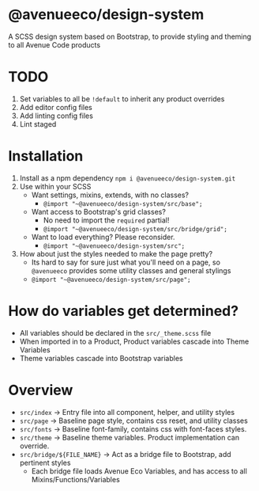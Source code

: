 # @avenueeco/design-system

A SCSS design system based on Bootstrap, to provide styling and theming to all Avenue Code products

# TODO
1. Set variables to all be `!default` to inherit any product overrides
2. Add editor config files
3. Add linting config files
4. Lint staged

# Installation
1. Install as a npm dependency `npm i @avenueeco/design-system.git`
2. Use within your SCSS
    - Want settings, mixins, extends, with no classes?
        - `@import "~@avenueeco/design-system/src/base";`
    - Want access to Bootstrap's grid classes?
        - No need to import the `required` partial!
        - `@import "~@avenueeco/design-system/src/bridge/grid";`
    - Want to load everything? Please reconsider.
        - `@import "~@avenueeco/design-system/src";`
3. How about just the styles needed to make the page pretty?
    - Its hard to say for sure just what you'll need on a page, so `@avenueeco` provides some utility classes and general stylings
    - `@import "~@avenueeco/design-system/src/page";`

# How do variables get determined?
- All variables should be declared in the `src/_theme.scss` file
- When imported in to a Product, Product variables cascade into Theme Variables
- Theme variables cascade into Bootstrap variables

# Overview
- `src/index` -> Entry file into all component, helper, and utility styles
- `src/page` -> Baseline page style, contains css reset, and utility classes
- `src/fonts` -> Baseline font-family, contains css with font-faces styles.
- `src/theme` -> Baseline theme variables. Product implementation can override.
- `src/bridge/${FILE_NAME}` -> Act as a bridge file to Bootstrap, add pertinent styles
    - Each bridge file loads Avenue Eco Variables, and has access to all Mixins/Functions/Variables
